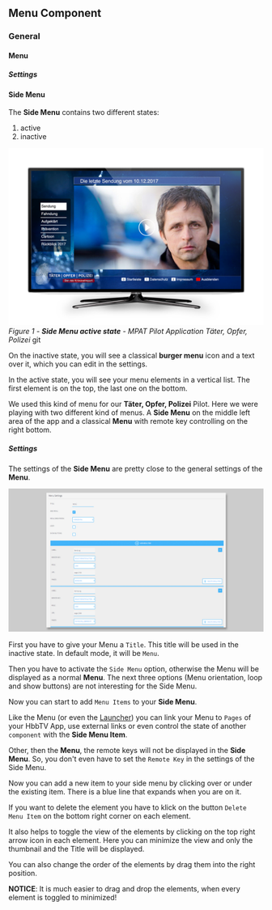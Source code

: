 ## Menu Component

### General

#### Menu

##### Settings

#### Side Menu

The **Side Menu** contains two different states:

1. active
2. inactive


![Side Menu Component](images/Components/MPAT-Pilot_App-TOP.png)
_Figure 1 - **Side Menu active state** - MPAT Pilot Application Täter, Opfer, Polizei_
git

On the inactive state, you will see a classical **burger menu** icon and a text over it, which you can edit in the settings. 

In the active state, you will see your menu elements in a vertical list. The first element is on the top, the last one on the bottom. 

We used this kind of menu for our **Täter, Opfer, Polizei** Pilot. Here we were playing with two different kind of menus. A **Side Menu** on the middle left area of the app and a classical **Menu** with remote key controlling on the right bottom. 

##### Settings

The settings of the **Side Menu** are pretty close to the general settings of the **Menu**. 

![Side Menu Component](images/Components/side-menu_component_01.jpg)

First you have to give your Menu a `Title`. This title will be used in the inactive state. In default mode, it will be `Menu`.

Then you have to activate the `Side Menu` option, otherwise the Menu will be displayed as a normal **Menu**. The next three options (Menu orientation, loop and show buttons) are not interesting for the Side Menu. 

Now you can start to add `Menu Items` to your **Side Menu**.

Like the Menu (or even the [Launcher](https://mpat-eu.github.io/handbook/05_mpat_editing_component_launcher.html)) you can link your Menu to `Pages` of your HbbTV App, use external links or even control the state of another `component` with the **Side Menu Item**. 

Other, then the **Menu**, the remote keys will not be displayed in the **Side Menu**. So, you don't even have to set the `Remote Key` in the settings of the Side Menu. 

Now you can add a new item to your side menu by clicking over or under the existing item. There is a blue line that expands when you are on it. 

If you want to delete the element you have to klick on the button `Delete Menu Item` on the bottom right corner on each element. 

It also helps to toggle the view of the elements by clicking on the top right arrow icon in each element. Here you can minimize the view and only the thumbnail and the Title will be displayed. 

You can also change the order of the elements by drag them into the right position. 

**NOTICE**: It is much easier to drag and drop the elements, when every element is toggled to minimized!
